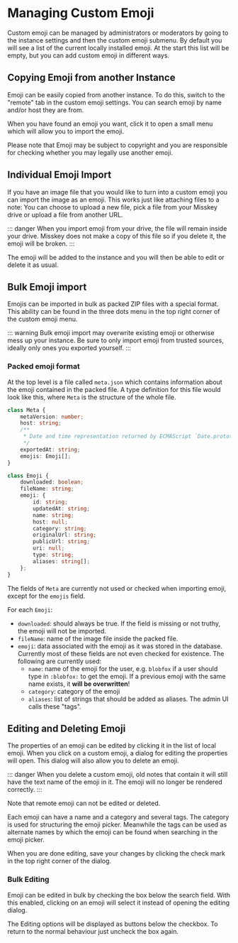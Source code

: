 # Managing Custom Emoji

Custom emoji can be managed by administrators or moderators by going to the instance settings and then the custom emoji submenu.
By default you will see a list of the current locally installed emoji.
At the start this list will be empty, but you can add custom emoji in different ways.

## Copying Emoji from another Instance

Emoji can be easily copied from another instance.
To do this, switch to the "remote" tab in the custom emoji settings.
You can search emoji by name and/or host they are from.

When you have found an emoji you want, click it to open a small menu which will allow you to import the emoji.

Please note that Emoji may be subject to copyright and you are responsible for checking whether you may legally use another emoji.

## Individual Emoji Import

If you have an image file that you would like to turn into a custom emoji you can import the image as an emoji.
This works just like attaching files to a note:
You can choose to upload a new file, pick a file from your Misskey drive or upload a file from another URL.

::: danger
When you import emoji from your drive, the file will remain inside your drive.
Misskey does not make a copy of this file so if you delete it, the emoji will be broken.
:::

The emoji will be added to the instance and you will then be able to edit or delete it as usual.

## Bulk Emoji import

Emojis can be imported in bulk as packed ZIP files with a special format.
This ability can be found in the three dots menu in the top right corner of the custom emoji menu.

::: warning
Bulk emoji import may overwrite existing emoji or otherwise mess up your instance.
Be sure to only import emoji from trusted sources, ideally only ones you exported yourself.
:::

### Packed emoji format

At the top level is a file called `meta.json` which contains information about the emoji contained in the packed file.
A type definition for this file would look like this, where `Meta` is the structure of the whole file.

```typescript
class Meta {
	metaVersion: number;
	host: string;
	/**
	 * Date and time representation returned by ECMAScript `Date.prototype.toString`.
	 */
	exportedAt: string;
	emojis: Emoji[];
}

class Emoji {
	downloaded: boolean;
	fileName: string;
	emoji: {
		id: string;
		updatedAt: string;
		name: string;
		host: null;
		category: string;
		originalUrl: string;
		publicUrl: string;
		uri: null;
		type: string;
		aliases: string[];
	};
}
```

The fields of `Meta` are currently not used or checked when importing emoji, except for the `emojis` field.

For each `Emoji`:
- `downloaded`: should always be true. If the field is missing or not truthy, the emoji will not be imported.
- `fileName`: name of the image file inside the packed file.
- `emoji`: data associated with the emoji as it was stored in the database. Currently most of these fields are
  not even checked for existence. The following are currently used:
  - `name`: name of the emoji for the user, e.g. `blobfox` if a user should type in `:blobfox:` to get the emoji.
    If a previous emoji with the same name exists, it **will be overwritten**!
  - `category`: category of the emoji
  - `aliases`: list of strings that should be added as aliases. The admin UI calls these "tags".

## Editing and Deleting Emoji

The properties of an emoji can be edited by clicking it in the list of local emoji.
When you click on a custom emoji, a dialog for editing the properties will open.
This dialog will also allow you to delete an emoji.

::: danger
When you delete a custom emoji, old notes that contain it will still have the text name of the emoji in it.
The emoji will no longer be rendered correctly.
:::

Note that remote emoji can not be edited or deleted.

Each emoji can have a name and a category and several tags.
The category is used for structuring the emoji picker.
Meanwhile the tags can be used as alternate names by which the emoji can be found when searching in the emoji picker.

When you are done editing, save your changes by clicking the check mark in the top right corner of the dialog.

### Bulk Editing

Emoji can be edited in bulk by checking the box below the search field.
With this enabled, clicking on an emoji will select it instead of opening the editing dialog.

The Editing options will be displayed as buttons below the checkbox.
To return to the normal behaviour just uncheck the box again.
